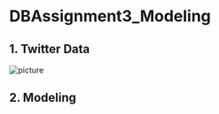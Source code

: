 # DBAssignment3_Modeling

## 1. Twitter Data

![picture](https://github.com/FarkIst/DBAssignment3_Modeling/DBAssignment3_Modeling/img/Q1.PNG)

## 2. Modeling
